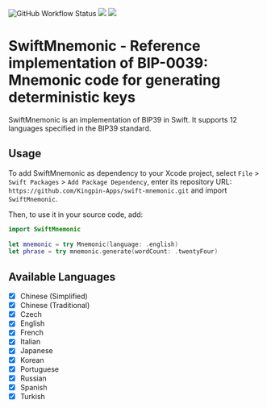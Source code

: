 ![GitHub Workflow Status](https://github.com/Kingpin-Apps/swift-mnemonic/actions/workflows/swift.yml/badge.svg)
[![](https://img.shields.io/endpoint?url=https%3A%2F%2Fswiftpackageindex.com%2Fapi%2Fpackages%2FKingpin-Apps%2Fswift-mnemonic%2Fbadge%3Ftype%3Dswift-versions)](https://swiftpackageindex.com/Kingpin-Apps/swift-mnemonic)
[![](https://img.shields.io/endpoint?url=https%3A%2F%2Fswiftpackageindex.com%2Fapi%2Fpackages%2FKingpin-Apps%2Fswift-mnemonic%2Fbadge%3Ftype%3Dplatforms)](https://swiftpackageindex.com/Kingpin-Apps/swift-mnemonic)

# SwiftMnemonic - Reference implementation of BIP-0039: Mnemonic code for generating deterministic keys

SwiftMnemonic is an implementation of BIP39 in Swift. It supports 12 languages specified in the BIP39 standard.

## Usage
To add SwiftMnemonic as dependency to your Xcode project, select `File` > `Swift Packages` > `Add Package Dependency`, enter its repository URL: `https://github.com/Kingpin-Apps/swift-mnemonic.git` and import `SwiftMnemonic`.

Then, to use it in your source code, add:

```swift
import SwiftMnemonic
            
let mnemonic = try Mnemonic(language: .english)
let phrase = try mnemonic.generate(wordCount: .twentyFour)
```

## Available Languages
- [x] Chinese (Simplified)
- [x] Chinese (Traditional)
- [x] Czech
- [x] English
- [x] French
- [x] Italian
- [x] Japanese
- [x] Korean
- [x] Portuguese
- [x] Russian
- [x] Spanish
- [x] Turkish
